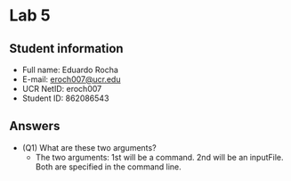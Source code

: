 # Lab 5

## Student information
* Full name: Eduardo Rocha
* E-mail: eroch007@ucr.edu
* UCR NetID: eroch007
* Student ID: 862086543

## Answers
* (Q1) What are these two arguments?
   - The two arguments: 1st will be a command. 2nd will be an inputFile. Both are specified in the command line. 
